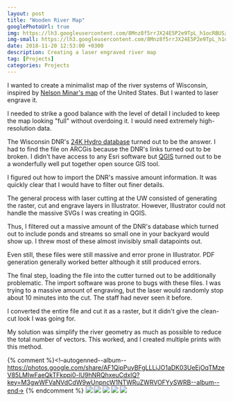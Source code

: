 ```yaml
---
layout: post
title: "Wooden River Map"
googlePhotoUrl: true
img: https://lh3.googleusercontent.com/8Mnz8f5rrJX24E5P2e9TpL_h1ocRBUSzNKGBXqX4gDhIlO4JjBw-oAFjECcnUzStCq2M5Hv-HzLyVjZZU95OtqgnYAdcKltwaowHk4odWZGPHC3JfKXZ0KadV0ikLj507S82Mfdq7w=w2462-h2726
img-small: https://lh3.googleusercontent.com/8Mnz8f5rrJX24E5P2e9TpL_h1ocRBUSzNKGBXqX4gDhIlO4JjBw-oAFjECcnUzStCq2M5Hv-HzLyVjZZU95OtqgnYAdcKltwaowHk4odWZGPHC3JfKXZ0KadV0ikLj507S82Mfdq7w
date: 2018-11-20 12:53:00 +0300
description: Creating a laser engraved river map
tag: [Projects]
categories: Projects
---
```


I wanted to create a minimalist map of the river systems of Wisconsin, inspired by [Nelson Minar's map](https://io9.gizmodo.com/a-map-of-all-the-rivers-in-the-united-states-and-nothi-513353739) of the United States. But I wanted to laser engrave it.

I needed to strike a good balance with the level of detail I included to keep the map looking "full" without overdoing it. I would need extremely high-resolution data.

The Wisconsin DNR's [24K Hydro database](https://www.arcgis.com/home/item.html?id=cb1c7f75d14f42ee819a46894fd2e771) turned out to be the answer. I had to find the file on ARCGis because the DNR's links turned out to be broken. I didn't have access to any Esri software but [QGIS](https://www.qgis.org/en/site/) turned out to be a wonderfully well put together open source GIS tool.

I figured out how to import the DNR's massive amount information. It was quickly clear that I would have to filter out finer details. 

The general process with laser cutting at the UW consisted of generating the raster, cut and engrave layers in Illustrator. However, Illustrator could not handle the massive SVGs I was creating in QGIS. 

Thus, I filtered out a massive amount of the DNR's database which turned out to include ponds and streams so small one in your backyard would show up. I threw most of these almost invisibly small datapoints out.

Even still, these files were still massive and error prone in Illustrator. PDF generation generally worked better although it still produced errors. 

The final step, loading the file into the cutter turned out to be additionally problematic. The import software was prone to bugs with these files. I was trying to a massive amount of engraving, but the laser would randomly stop about 10 minutes into the cut. The staff had never seen it before. 

I converted the entire file and cut it as a raster, but it didn't give the clean-cut look I was going for. 


My solution was simplify the river geometry as much as possible to reduce the total number of vectors. This worked, and I created multiple prints with this method. 

{% comment %}<!–autogenned--album--https://photos.google.com/share/AF1QipPuyBFgLLLiJO1aDK03UeEjOqTMzeV85LMIwFaeQkTFkppi0-lU9hNRQhxeuCdxlQ?key=M3gwWFVaNVdCdW9wUnpncW1NTWRuZWRVOFYySWRB--album--end->
{% endcomment %}
<a data-fancybox="gallery" href="https://lh3.googleusercontent.com/QSHwIVOELADqwq6PV_dtw8ISG7bCBEpInzLruf9b49LLf9JJK6J_Wdda7QleFSR6OBk3XJoD3cxkdaxYd1D2XbhJ6g1QvDo7jTmXAJNPhnPTVdQNwG6fd-w_BQ_nardMyV6G_5Juxg=w3024-h4032"><img src="https://lh3.googleusercontent.com/QSHwIVOELADqwq6PV_dtw8ISG7bCBEpInzLruf9b49LLf9JJK6J_Wdda7QleFSR6OBk3XJoD3cxkdaxYd1D2XbhJ6g1QvDo7jTmXAJNPhnPTVdQNwG6fd-w_BQ_nardMyV6G_5Juxg=w200-h200"></a>
<a data-fancybox="gallery" href="https://lh3.googleusercontent.com/8Mnz8f5rrJX24E5P2e9TpL_h1ocRBUSzNKGBXqX4gDhIlO4JjBw-oAFjECcnUzStCq2M5Hv-HzLyVjZZU95OtqgnYAdcKltwaowHk4odWZGPHC3JfKXZ0KadV0ikLj507S82Mfdq7w=w3462-h3726"><img src="https://lh3.googleusercontent.com/8Mnz8f5rrJX24E5P2e9TpL_h1ocRBUSzNKGBXqX4gDhIlO4JjBw-oAFjECcnUzStCq2M5Hv-HzLyVjZZU95OtqgnYAdcKltwaowHk4odWZGPHC3JfKXZ0KadV0ikLj507S82Mfdq7w=w200-h200"></a>
<a data-fancybox="gallery" href="https://lh3.googleusercontent.com/kJjlm4-OMIaFoe9HdV2ebJv2bx_E9c76_YGLfYXMOqP_GsfI1N9nLxZGvT-EmKzmi6ObvsB-3nc3GsZw-z9nlwusQyZSaHgUJstRQSAfqOi9G79j6gGzuA43F3nzUxU1Y1Nug8fvVw=w1547-h1695"><img src="https://lh3.googleusercontent.com/kJjlm4-OMIaFoe9HdV2ebJv2bx_E9c76_YGLfYXMOqP_GsfI1N9nLxZGvT-EmKzmi6ObvsB-3nc3GsZw-z9nlwusQyZSaHgUJstRQSAfqOi9G79j6gGzuA43F3nzUxU1Y1Nug8fvVw=w200-h200"></a>
<a data-fancybox="gallery" href="https://lh3.googleusercontent.com/Kogn-hDKkeVTXXzwVN5FOZ7oz7zb_8egzBUDKAmXAv-LadMEptwIOI9aA6Aozc_BvA3t6aaSEI0yQop4rdiPo7vCDcZEhPRr-SLijIf-k9Mk0hQqVJbM1sCeeEpZa4dqxTzOtkLLbg=w3024-h4032"><img src="https://lh3.googleusercontent.com/Kogn-hDKkeVTXXzwVN5FOZ7oz7zb_8egzBUDKAmXAv-LadMEptwIOI9aA6Aozc_BvA3t6aaSEI0yQop4rdiPo7vCDcZEhPRr-SLijIf-k9Mk0hQqVJbM1sCeeEpZa4dqxTzOtkLLbg=w200-h200"></a>
<a data-fancybox="gallery" href="https://lh3.googleusercontent.com/b4WqHr52kbvTWCVCF7wYG3Nw40_0zU7085qQhjHEUKIpMJQPqPnRh4OQMi8NiQESFdyGh0dk33zj7tuL3W66RKRAnbSxRm0U1svgSDuHVqfprI7-45DGe0WX4q1XZowvZhB-f6bphQ=w3024-h4032"><img src="https://lh3.googleusercontent.com/b4WqHr52kbvTWCVCF7wYG3Nw40_0zU7085qQhjHEUKIpMJQPqPnRh4OQMi8NiQESFdyGh0dk33zj7tuL3W66RKRAnbSxRm0U1svgSDuHVqfprI7-45DGe0WX4q1XZowvZhB-f6bphQ=w200-h200"></a>


